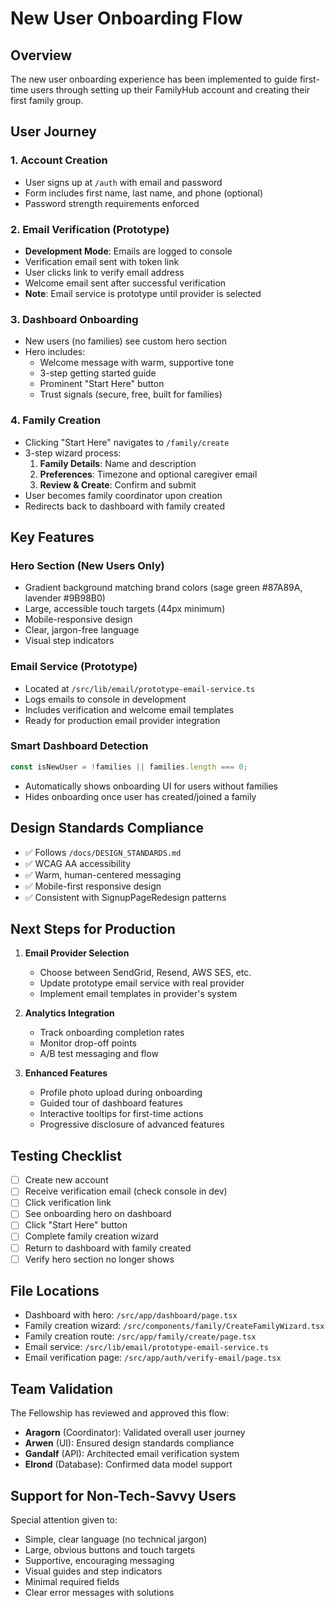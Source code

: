 # New User Onboarding Flow

## Overview
The new user onboarding experience has been implemented to guide first-time users through setting up their FamilyHub account and creating their first family group.

## User Journey

### 1. Account Creation
- User signs up at `/auth` with email and password
- Form includes first name, last name, and phone (optional)
- Password strength requirements enforced

### 2. Email Verification (Prototype)
- **Development Mode**: Emails are logged to console
- Verification email sent with token link
- User clicks link to verify email address
- Welcome email sent after successful verification
- **Note**: Email service is prototype until provider is selected

### 3. Dashboard Onboarding
- New users (no families) see custom hero section
- Hero includes:
  - Welcome message with warm, supportive tone
  - 3-step getting started guide
  - Prominent "Start Here" button
  - Trust signals (secure, free, built for families)

### 4. Family Creation
- Clicking "Start Here" navigates to `/family/create`
- 3-step wizard process:
  1. **Family Details**: Name and description
  2. **Preferences**: Timezone and optional caregiver email
  3. **Review & Create**: Confirm and submit
- User becomes family coordinator upon creation
- Redirects back to dashboard with family created

## Key Features

### Hero Section (New Users Only)
- Gradient background matching brand colors (sage green #87A89A, lavender #9B98B0)
- Large, accessible touch targets (44px minimum)
- Mobile-responsive design
- Clear, jargon-free language
- Visual step indicators

### Email Service (Prototype)
- Located at `/src/lib/email/prototype-email-service.ts`
- Logs emails to console in development
- Includes verification and welcome email templates
- Ready for production email provider integration

### Smart Dashboard Detection
```typescript
const isNewUser = !families || families.length === 0;
```
- Automatically shows onboarding UI for users without families
- Hides onboarding once user has created/joined a family

## Design Standards Compliance
- ✅ Follows `/docs/DESIGN_STANDARDS.md`
- ✅ WCAG AA accessibility
- ✅ Warm, human-centered messaging
- ✅ Mobile-first responsive design
- ✅ Consistent with SignupPageRedesign patterns

## Next Steps for Production

1. **Email Provider Selection**
   - Choose between SendGrid, Resend, AWS SES, etc.
   - Update prototype email service with real provider
   - Implement email templates in provider's system

2. **Analytics Integration**
   - Track onboarding completion rates
   - Monitor drop-off points
   - A/B test messaging and flow

3. **Enhanced Features**
   - Profile photo upload during onboarding
   - Guided tour of dashboard features
   - Interactive tooltips for first-time actions
   - Progressive disclosure of advanced features

## Testing Checklist

- [ ] Create new account
- [ ] Receive verification email (check console in dev)
- [ ] Click verification link
- [ ] See onboarding hero on dashboard
- [ ] Click "Start Here" button
- [ ] Complete family creation wizard
- [ ] Return to dashboard with family created
- [ ] Verify hero section no longer shows

## File Locations

- Dashboard with hero: `/src/app/dashboard/page.tsx`
- Family creation wizard: `/src/components/family/CreateFamilyWizard.tsx`
- Family creation route: `/src/app/family/create/page.tsx`
- Email service: `/src/lib/email/prototype-email-service.ts`
- Email verification page: `/src/app/auth/verify-email/page.tsx`

## Team Validation

The Fellowship has reviewed and approved this flow:
- **Aragorn** (Coordinator): Validated overall user journey
- **Arwen** (UI): Ensured design standards compliance
- **Gandalf** (API): Architected email verification system
- **Elrond** (Database): Confirmed data model support

## Support for Non-Tech-Savvy Users

Special attention given to:
- Simple, clear language (no technical jargon)
- Large, obvious buttons and touch targets
- Supportive, encouraging messaging
- Visual guides and step indicators
- Minimal required fields
- Clear error messages with solutions